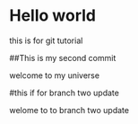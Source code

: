 # Hello world
this is for git tutorial

##This is my second commit

welcome to my universe

#this if for branch two update

welome to to branch two update

